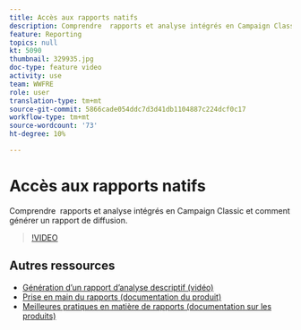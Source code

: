 ```yaml
---
title: Accès aux rapports natifs
description: Comprendre  rapports et analyse intégrés en Campaign Classic et comment générer un rapport de diffusion.
feature: Reporting
topics: null
kt: 5090
thumbnail: 329935.jpg
doc-type: feature video
activity: use
team: WWFRE
role: user
translation-type: tm+mt
source-git-commit: 5866cade054ddc7d3d41db1104887c224dcf0c17
workflow-type: tm+mt
source-wordcount: '73'
ht-degree: 10%

---
```



# Accès aux rapports natifs

Comprendre  rapports et analyse intégrés en Campaign Classic et comment générer un rapport de diffusion.

>[!VIDEO](https://video.tv.adobe.com/v/329935?quality=12)

## Autres ressources

* [Génération d’un rapport d’analyse descriptif (vidéo)](/help/reporting/generating-a-descriptive-analysis-report.md)
* [Prise en main du rapports (documentation du produit)](https://experienceleague.adobe.com/docs/campaign-classic/using/reporting/reporting-in-adobe-campaign/about-adobe-campaign-reporting-tools.html)
* [Meilleures pratiques en matière de rapports (documentation sur les produits)](https://experienceleague.adobe.com/docs/campaign-classic/using/reporting/reporting-in-adobe-campaign/best-practices.html)
